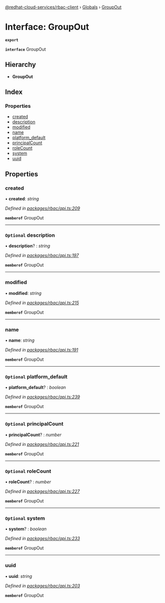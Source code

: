 [@redhat-cloud-services/rbac-client](../README.md) › [Globals](../globals.md) › [GroupOut](groupout.md)

# Interface: GroupOut

**`export`** 

**`interface`** GroupOut

## Hierarchy

* **GroupOut**

## Index

### Properties

* [created](groupout.md#created)
* [description](groupout.md#optional-description)
* [modified](groupout.md#modified)
* [name](groupout.md#name)
* [platform_default](groupout.md#optional-platform_default)
* [principalCount](groupout.md#optional-principalcount)
* [roleCount](groupout.md#optional-rolecount)
* [system](groupout.md#optional-system)
* [uuid](groupout.md#uuid)

## Properties

###  created

• **created**: *string*

*Defined in [packages/rbac/api.ts:209](https://github.com/RedHatInsights/javascript-clients/blob/master/packages/rbac/api.ts#L209)*

**`memberof`** GroupOut

___

### `Optional` description

• **description**? : *string*

*Defined in [packages/rbac/api.ts:197](https://github.com/RedHatInsights/javascript-clients/blob/master/packages/rbac/api.ts#L197)*

**`memberof`** GroupOut

___

###  modified

• **modified**: *string*

*Defined in [packages/rbac/api.ts:215](https://github.com/RedHatInsights/javascript-clients/blob/master/packages/rbac/api.ts#L215)*

**`memberof`** GroupOut

___

###  name

• **name**: *string*

*Defined in [packages/rbac/api.ts:191](https://github.com/RedHatInsights/javascript-clients/blob/master/packages/rbac/api.ts#L191)*

**`memberof`** GroupOut

___

### `Optional` platform_default

• **platform_default**? : *boolean*

*Defined in [packages/rbac/api.ts:239](https://github.com/RedHatInsights/javascript-clients/blob/master/packages/rbac/api.ts#L239)*

**`memberof`** GroupOut

___

### `Optional` principalCount

• **principalCount**? : *number*

*Defined in [packages/rbac/api.ts:221](https://github.com/RedHatInsights/javascript-clients/blob/master/packages/rbac/api.ts#L221)*

**`memberof`** GroupOut

___

### `Optional` roleCount

• **roleCount**? : *number*

*Defined in [packages/rbac/api.ts:227](https://github.com/RedHatInsights/javascript-clients/blob/master/packages/rbac/api.ts#L227)*

**`memberof`** GroupOut

___

### `Optional` system

• **system**? : *boolean*

*Defined in [packages/rbac/api.ts:233](https://github.com/RedHatInsights/javascript-clients/blob/master/packages/rbac/api.ts#L233)*

**`memberof`** GroupOut

___

###  uuid

• **uuid**: *string*

*Defined in [packages/rbac/api.ts:203](https://github.com/RedHatInsights/javascript-clients/blob/master/packages/rbac/api.ts#L203)*

**`memberof`** GroupOut

